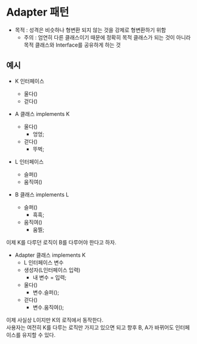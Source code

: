 Adapter 패턴
============

-	목적 : 성격은 비슷하나 형변환 되지 않는 것을 강제로 형변환하기 위함
	-	주의 : 엄연히 다른 클래스이기 때문에 정확히 목적 클래스가 되는 것이 아니라 목적 클래스와 Interface를 공유하게 하는 것

예시
----

-	K 인터페이스

	-	울다()
	-	걷다()

-	A 클래스 implements K

	-	울다()
		-	엉엉;
	-	걷다()
		-	뚜벅;

-	L 인터페이스

	-	슬퍼()
	-	움직여()

-	B 클래스 implements L

	-	슬퍼()
		-	흑흑;
	-	움직여()
		-	움찔;

이제 K를 다루던 로직이 B를 다루어야 한다고 하자.

-	Adapter 클래스 implements K
	-	L 인터페이스 변수
	-	생성자(L인터페이스 입력)
		-	내 변수 = 입력;
	-	울다()
		-	변수.슬퍼();
	-	걷다()
		-	변수.움직여();

이제 사실상 L이지만 K의 로직에서 동작한다.  
사용자는 여전히 K를 다루는 로직만 가지고 있으면 되고 향후 B, A가 바뀌어도 인터페이스를 유지할 수 있다.
